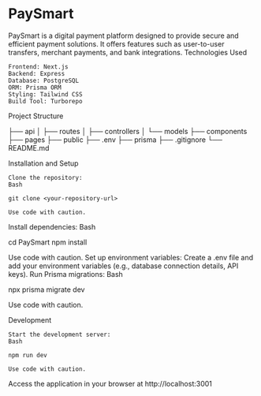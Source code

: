 # PaySmart

PaySmart is a digital payment platform designed to provide secure and efficient payment solutions. It offers features such as user-to-user transfers, merchant payments, and bank integrations.
Technologies Used

    Frontend: Next.js
    Backend: Express
    Database: PostgreSQL
    ORM: Prisma ORM
    Styling: Tailwind CSS
    Build Tool: Turborepo

Project Structure

├── api
│   ├── routes
│   ├── controllers
│   └── models
├── components
├── pages
├── public
├── .env
├── prisma
├── .gitignore
└── README.md

Installation and Setup

    Clone the repository:
    Bash

    git clone <your-repository-url>

    Use code with caution.

Install dependencies:
Bash

cd PaySmart
npm install

Use code with caution.
Set up environment variables: Create a .env file and add your environment variables (e.g., database connection details, API keys).
Run Prisma migrations:
Bash

npx prisma migrate dev

Use code with caution.

Development

    Start the development server:
    Bash

    npm run dev

    Use code with caution.

Access the application in your browser at http://localhost:3001
